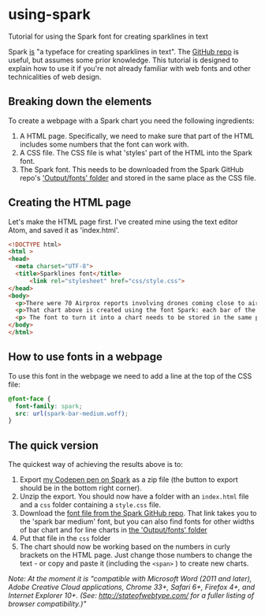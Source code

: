 # using-spark
Tutorial for using the Spark font for creating sparklines in text

Spark [is](https://github.com/paulbradshaw/spark) "a typeface for creating sparklines in text". The [GitHub repo](https://github.com/aftertheflood/spark) is useful, but assumes some prior knowledge. This tutorial is designed to explain how to use it if you're not already familiar with web fonts and other technicalities of web design.

## Breaking down the elements

To create a webpage with a Spark chart you need the following ingredients:

1. A HTML page. Specifically, we need to make sure that part of the HTML includes some numbers that the font can work with.
2. A CSS file. The CSS file is what 'styles' part of the HTML into the Spark font.
3. The Spark font. This needs to be downloaded from the Spark GitHub repo's ['Output/fonts' folder](https://github.com/paulbradshaw/spark/tree/master/Output/Webfonts) and stored in the same place as the CSS file.

## Creating the HTML page

Let's make the HTML page first. I've created mine using the text editor Atom, and saved it as 'index.html'.

```html
<!DOCTYPE html>
<html >
<head>
  <meta charset="UTF-8">
  <title>Sparklines font</title>
      <link rel="stylesheet" href="css/style.css">
</head>
<body>
  <p>There were 70 Airprox reports involving drones coming close to aircraft over the UK in 2016 - compared to 29 in 2015 and just 6 in 2014. There were no incidents at all between 2011 and 2013: <span class="barchart">2010 {4,0,0,0,6,29,70} 2016</span>. There have been 33 incidents up to May 2017. </p>
  <p>That chart above is created using the font Spark: each bar of the chart is actually a number.</p>
  <p> The font to turn it into a chart needs to be stored in the same place as the CSS file.</p>
</body>
</html>
```

## How to use fonts in a webpage

To use this font in the webpage we need to add a line at the top of the CSS file: 

```css
@font-face {
  font-family: spark;
  src: url(spark-bar-medium.woff);
}
```

## The quick version

The quickest way of achieving the results above is to: 

1. Export [my Codepen pen on Spark](https://codepen.io/paulbradshaw/pen/zEBzmE) as a zip file (the button to export should be in the bottom right corner). 
2. Unzip the export. You should now have a folder with an `index.html` file and a `css` folder containing a `style.css` file.
3. Download the [font file from the Spark GitHub repo](https://github.com/paulbradshaw/spark/blob/master/Output/Webfonts/Bar%20-%20medium/spark-bar-medium.woff). That link takes you to the 'spark bar medium' font, but you can also find fonts for other widths of bar chart and for line charts in [the 'Output/fonts' folder](https://github.com/paulbradshaw/spark/tree/master/Output/Webfonts)
4. Put that file in the `css` folder
5. The chart should now be working based on the numbers in curly brackets on the HTML page. Just change those numbers to change the text - or copy and paste it (including the `<span>` ) to create new charts. 

*Note: At the moment it is "compatible with Microsoft Word (2011 and later), Adobe Creative Cloud applications, Chrome 33+, Safari 6+, Firefox 4+, and Internet Explorer 10+. (See: http://stateofwebtype.com/ for a fuller listing of browser compatibility.)"*
